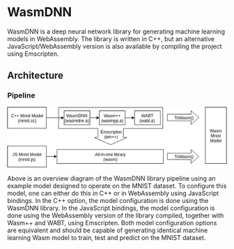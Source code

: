 # WasmDNN

WasmDNN is a deep neural network library for generating machine learning models in WebAssembly. The library is
written in C++, but an alternative JavaScript/WebAssembly version is also available by compiling the project
using Emscripten.

## Architecture
### Pipeline
![Pipeline](img/pipeline.png)

Above is an overview diagram of the WasmDNN library pipeline using an example model
designed to operate on the MNIST dataset.  To configure this model, one can either do this in C++ or in
WebAssembly using JavaScript bindings. In the C++ option, the model configuration is done using the WasmDNN
library. In the JavaScript bindings, the model configuration is done using the WebAssembly version
of the library compiled, together with Wasm++ and WABT, using Emscripten. Both model
configuration options are equivalent and should be capable of generating identical machine
learning Wasm model to train, test and predict on the MNIST dataset.

